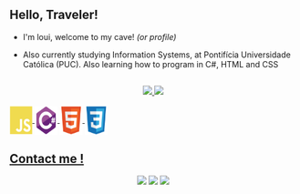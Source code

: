 
## Hello, Traveler!

- I'm loui, welcome to my cave! <em>(or profile)</em>



- Also currently studying Information Systems, at Pontifícia Universidade Católica (PUC). Also learning how to program in C#, HTML and CSS

##


<div align="center">
  <a href="https://github.com/loui674">
  <img height="180em" src="https://github-readme-stats.vercel.app/api?username=loui674&show_icons=true&theme=dark&include_all_commits=true&count_private=true"/>
  <img height="180em" src="https://github-readme-stats.vercel.app/api/top-langs/?username=loui674&layout=compact&langs_count=7&theme=dark"/>
</div>
  <div style="display: inline_block"><br>
  <img align="center" alt="loui-Js" height="50" width="40" src="https://raw.githubusercontent.com/devicons/devicon/master/icons/javascript/javascript-plain.svg">
  <img align="center" alt="loui-cs" height="50" width="40" src="https://raw.githubusercontent.com/devicons/devicon/master/icons/csharp/csharp-original.svg">
  <img align="center" alt="loui-HTML" height="50" width="40" src="https://raw.githubusercontent.com/devicons/devicon/master/icons/html5/html5-original.svg">
  <img align="center" alt="loui-CSS" height="50" width="40" src="https://raw.githubusercontent.com/devicons/devicon/master/icons/css3/css3-original.svg">




          
## Contact me !

<div align="center">
<a href="https://instagram.com/@loui_cf" target="_blank"><img src="https://img.shields.io/badge/-Instagram-%23E4405F?style=for-the-badge&logo=instagram&logoColor=white" target="_blank"></a>
<a href = "mailto:luisacouto674@gmail.com"><img src="https://img.shields.io/badge/Gmail-D14836?style=for-the-badge&logo=gmail&logoColor=white" target="_blank"></a>
<a href="https://www.linkedin.com/in/maria-luisa-couto-fernandes-941493231" target="_blank"><img src="https://img.shields.io/badge/-LinkedIn-%230077B5?style=for-the-badge&logo=linkedin&logoColor=white" target="_blank"></a>   
</div>
